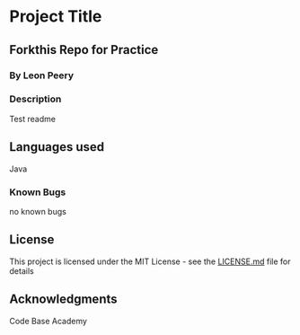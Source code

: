 # Project Title

## Forkthis Repo for Practice

### By Leon Peery

### Description

Test readme 

## Languages used

Java

### Known Bugs

no known bugs

## License

This project is licensed under the MIT License - see the [LICENSE.md](LICENSE.md) file for details

## Acknowledgments

Code Base Academy
